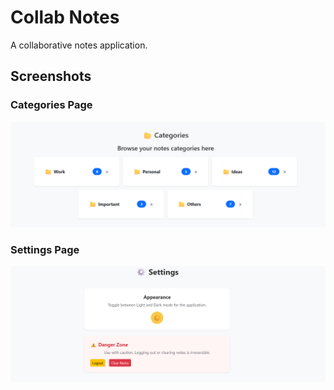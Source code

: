 # Collab Notes

A collaborative notes application.

## Screenshots

### Categories Page
![Categories Page](src/assets/category.png)

### Settings Page
![Settings Editor](src/assets/settings.png)
